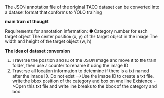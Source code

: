 The JSON annotation file of the original TACO dataset can be converted into a dataset format that conforms to YOLO training

**main train of thought**

Requirements for annotation information:
● Category number for each target object
The center position (x, y) of the target object in the image
The width and height of the target object (w, h)

**The idea of dataset conversion**
1. Traverse the position and ID of the JSON image and move it to the train folder, then use a counter to rename it using the image ID
2. Traverse all location information to determine if there is a txt named after the image ID,
Do not exist -->Use the image ID to create a txt file, write the bbox position of the category and box on one line
Existence ->Open this txt file and write line breaks to the bbox of the category and box
